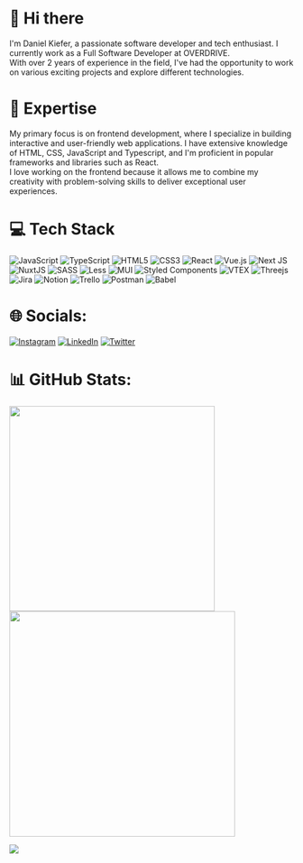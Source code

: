 # 👋 Hi there

I'm Daniel Kiefer, a passionate software developer and tech enthusiast. I currently work as a Full Software Developer at OVERDRIVE. </br>
With over 2 years of experience in the field, I've had the opportunity to work on various exciting projects and explore different technologies.

# 🚀 Expertise

My primary focus is on frontend development, where I specialize in building interactive and user-friendly web applications. I have extensive knowledge of HTML, CSS, JavaScript and Typescript, and I'm proficient in popular frameworks and libraries such as React. </br> 
I love working on the frontend because it allows me to combine my creativity with problem-solving skills to deliver exceptional user experiences.

# 💻 Tech Stack
![JavaScript](https://img.shields.io/badge/javascript-%23323330.svg?style=for-the-badge&logo=javascript&logoColor=%23F7DF1E) ![TypeScript](https://img.shields.io/badge/typescript-%23007ACC.svg?style=for-the-badge&logo=typescript&logoColor=white) ![HTML5](https://img.shields.io/badge/html5-%23E34F26.svg?style=for-the-badge&logo=html5&logoColor=white) ![CSS3](https://img.shields.io/badge/css3-%231572B6.svg?style=for-the-badge&logo=css3&logoColor=white) ![React](https://img.shields.io/badge/react-%2320232a.svg?style=for-the-badge&logo=react&logoColor=%2361DAFB) ![Vue.js](https://img.shields.io/badge/vuejs-%2335495e.svg?style=for-the-badge&logo=vuedotjs&logoColor=%234FC08D) ![Next JS](https://img.shields.io/badge/Next-black?style=for-the-badge&logo=next.js&logoColor=white) ![NuxtJS](https://img.shields.io/badge/Nuxt-black?style=for-the-badge&logo=nuxt.js&logoColor=white) ![SASS](https://img.shields.io/badge/SASS-hotpink.svg?style=for-the-badge&logo=SASS&logoColor=white) ![Less](https://img.shields.io/badge/less-2B4C80?style=for-the-badge&logo=less&logoColor=white) ![MUI](https://img.shields.io/badge/MUI-%230081CB.svg?style=for-the-badge&logo=material-ui&logoColor=white) ![Styled Components](https://img.shields.io/badge/styled--components-DB7093?style=for-the-badge&logo=styled-components&logoColor=white) ![VTEX](https://img.shields.io/badge/Vtex-F9DC3e?style=for-the-badge&logo=vtex&logoColor=%23F7DF1E) ![Threejs](https://img.shields.io/badge/threejs-black?style=for-the-badge&logo=three.js&logoColor=white) ![Jira](https://img.shields.io/badge/jira-%230A0FFF.svg?style=for-the-badge&logo=jira&logoColor=white) ![Notion](https://img.shields.io/badge/Notion-%23000000.svg?style=for-the-badge&logo=notion&logoColor=white) ![Trello](https://img.shields.io/badge/Trello-%23026AA7.svg?style=for-the-badge&logo=Trello&logoColor=white) ![Postman](https://img.shields.io/badge/Postman-FF6C37?style=for-the-badge&logo=postman&logoColor=white) ![Babel](https://img.shields.io/badge/Babel-F9DC3e?style=for-the-badge&logo=babel&logoColor=black) 


# 🌐 Socials:
[![Instagram](https://img.shields.io/badge/Instagram-%23E4405F.svg?logo=Instagram&logoColor=white)](https://instagram.com/danfkiefer) [![LinkedIn](https://img.shields.io/badge/LinkedIn-%230077B5.svg?logo=linkedin&logoColor=white)](https://linkedin.com/in/danielfpinho)  [![Twitter](https://img.shields.io/badge/Twitter-%231DA1F2.svg?logo=Twitter&logoColor=white)](https://twitter.com/danfkiefer) 

# 📊 GitHub Stats:
<img src="https://github-readme-stats-wheat-two-53.vercel.app/api?username=kieferdan&theme=neon&hide_border=false&include_all_commits=false&count_private=false"  width="364px" />                    <img src="https://github-readme-streak-stats.herokuapp.com/?user=kieferdan&theme=neon&hide_border=false"  width="400px" />



![](https://github-readme-stats-wheat-two-53.vercel.app/api/top-langs/?username=kieferdan&theme=neon&hide_border=false&include_all_commits=false&count_private=false&layout=compact)
  
